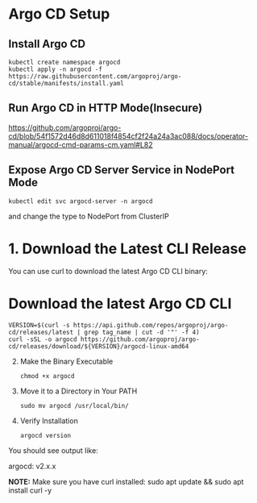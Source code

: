 # Argo CD Setup

## Install Argo CD

```
kubectl create namespace argocd
kubectl apply -n argocd -f https://raw.githubusercontent.com/argoproj/argo-cd/stable/manifests/install.yaml
```

## Run Argo CD in HTTP Mode(Insecure)

https://github.com/argoproj/argo-cd/blob/54f1572d46d8d611018f4854cf2f24a24a3ac088/docs/operator-manual/argocd-cmd-params-cm.yaml#L82

## Expose Argo CD Server Service in NodePort Mode

```
kubectl edit svc argocd-server -n argocd
```

and change the type to NodePort from ClusterIP


# 1. Download the Latest CLI Release

You can use curl to download the latest Argo CD CLI binary:

# Download the latest Argo CD CLI
```
VERSION=$(curl -s https://api.github.com/repos/argoproj/argo-cd/releases/latest | grep tag_name | cut -d '"' -f 4)
curl -sSL -o argocd https://github.com/argoproj/argo-cd/releases/download/${VERSION}/argocd-linux-amd64
```
2. Make the Binary Executable

       chmod +x argocd

3. Move it to a Directory in Your PATH

       sudo mv argocd /usr/local/bin/

4. Verify Installation

       argocd version


You should see output like:

argocd: v2.x.x

**NOTE:** Make sure you have curl installed: sudo apt update && sudo apt install curl -y


